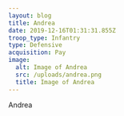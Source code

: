 ```yaml
---
layout: blog
title: Andrea
date: 2019-12-16T01:31:31.855Z
troop_type: Infantry
type: Defensive
acquisition: Pay
image:
  alt: Image of Andrea
  src: /uploads/andrea.png
  title: Image of Andrea
---
```

Andrea
